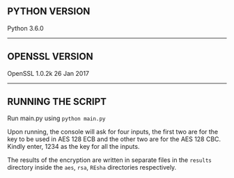 ## PYTHON VERSION

Python 3.6.0 

---

## OPENSSL VERSION

OpenSSL 1.0.2k  26 Jan 2017

---


## RUNNING THE SCRIPT

Run main.py using ```python main.py```

Upon running, the console will ask for four inputs, the first two are for the key to be used in AES 128 ECB and the other two are for the AES 128 CBC. Kindly enter, 1234 as the key for all the inputs.

The results of the encryption are written in separate files in the ```results``` directory inside the ```aes```, ```rsa```, ```REsha``` directories respectively.

